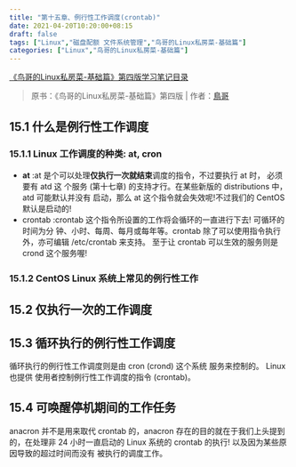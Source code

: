 ```yaml
---
title: "第十五章、例行性工作调度(crontab)"
date: 2021-04-20T10:20:00+08:15
draft: false
tags: ["Linux","磁盘配额 文件系统管理","鸟哥的Linux私房菜-基础篇"]
categories: ["Linux","鸟哥的Linux私房菜-基础篇"]
---
```


[《鸟哥的Linux私房菜-基础篇》第四版学习笔记目录](../dir)

> 原书：《鸟哥的Linux私房菜-基础篇》第四版 | 作者：[鳥哥](http://linux.vbird.org/)

## 15.1 什么是例行性工作调度

### 15.1.1 Linux 工作调度的种类: at, cron

- **at** :at 是个可以处理**仅执行一次就结束**调度的指令，不过要执行 at 时， 必须要有 atd 这 个服务 (第十七章) 的支持才行。在某些新版的 distributions 中，atd 可能默认并没有 启动，那么 at 这个指令就会失效呢!不过我们的 CentOS 默认是启动的!
- crontab :crontab 这个指令所设置的工作将会循环的一直进行下去! 可循环的时间为分 钟、小时、每周、每月或每年等。crontab 除了可以使用指令执行外，亦可编辑 /etc/crontab 来支持。 至于让 crontab 可以生效的服务则是 crond 这个服务喔!

### 15.1.2 CentOS Linux 系统上常见的例行性工作

## 15.2 仅执行一次的工作调度

## 15.3 循环执行的例行性工作调度

循环执行的例行性工作调度则是由 cron (crond) 这个系统 服务来控制的。
Linux 也提供 使用者控制例行性工作调度的指令 (crontab)。

## 15.4 可唤醒停机期间的工作任务

anacron 并不是用来取代 crontab 的，anacron 存在的目的就在于我们上头提到的，在处理非 24 小时一直启动的 Linux 系统的 crontab 的执行! 以及因为某些原因导致的超过时间而没有 被执行的调度工作。